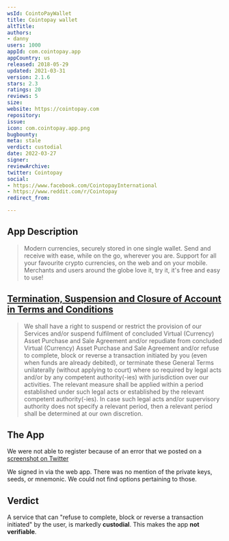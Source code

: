 ```yaml
---
wsId: CointoPayWallet
title: Cointopay wallet
altTitle: 
authors:
- danny
users: 1000
appId: com.cointopay.app
appCountry: us
released: 2018-05-29
updated: 2021-03-31
version: 2.1.6
stars: 2.3
ratings: 20
reviews: 5
size: 
website: https://cointopay.com
repository: 
issue: 
icon: com.cointopay.app.png
bugbounty: 
meta: stale
verdict: custodial
date: 2022-03-27
signer: 
reviewArchive: 
twitter: Cointopay
social:
- https://www.facebook.com/CointopayInternational
- https://www.reddit.com/r/Cointopay
redirect_from: 

---
```


## App Description

> Modern currencies, securely stored in one single wallet. Send and receive with ease, while on the go, wherever you are. Support for all your favourite crypto currencies, on the web and on your mobile. Merchants and users around the globe love it, try it, it's free and easy to use!

## [Termination, Suspension and Closure of Account in Terms and Conditions](https://cointopay.com/terms)

> We shall have a right to suspend or restrict the provision of our Services and/or suspend fulfilment of concluded Virtual (Currency) Asset Purchase and Sale Agreement and/or repudiate from concluded Virtual (Currency) Asset Purchase and Sale Agreement and/or refuse to complete, block or reverse a transaction initiated by you (even when funds are already debited), or terminate these General Terms unilaterally (without applying to court) where so required by legal acts and/or by any competent authority(-ies) with jurisdiction over our activities. The relevant measure shall be applied within a period established under such legal acts or established by the relevant competent authority(-ies). In case such legal acts and/or supervisory authority does not specify a relevant period, then a relevant period shall be determined at our own discretion.

## The App

We were not able to register because of an error that we posted on a [screenshot on Twitter](https://twitter.com/BitcoinWalletz/status/1459088647949410306) 

We signed in via the web app. There was no mention of the private keys, seeds, or mnemonic. We could not find options pertaining to those.

## Verdict

A service that can "refuse to complete, block or reverse a transaction initiated" by the user, is markedly **custodial**. This makes the app **not verifiable**.

